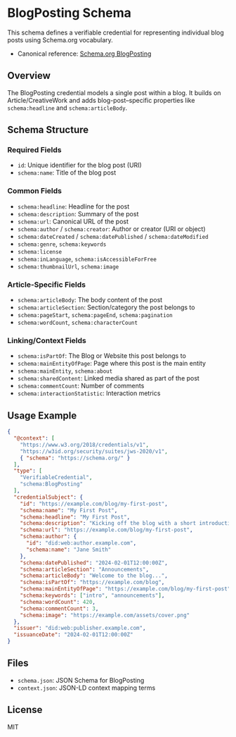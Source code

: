 # BlogPosting Schema

This schema defines a verifiable credential for representing individual blog posts using Schema.org vocabulary.

- Canonical reference: [Schema.org BlogPosting](https://schema.org/BlogPosting)

## Overview

The BlogPosting credential models a single post within a blog. It builds on Article/CreativeWork and adds blog-post–specific properties like `schema:headline` and `schema:articleBody`.

## Schema Structure

### Required Fields
- `id`: Unique identifier for the blog post (URI)
- `schema:name`: Title of the blog post

### Common Fields
- `schema:headline`: Headline for the post
- `schema:description`: Summary of the post
- `schema:url`: Canonical URL of the post
- `schema:author` / `schema:creator`: Author or creator (URI or object)
- `schema:dateCreated` / `schema:datePublished` / `schema:dateModified`
- `schema:genre`, `schema:keywords`
- `schema:license`
- `schema:inLanguage`, `schema:isAccessibleForFree`
- `schema:thumbnailUrl`, `schema:image`

### Article-Specific Fields
- `schema:articleBody`: The body content of the post
- `schema:articleSection`: Section/category the post belongs to
- `schema:pageStart`, `schema:pageEnd`, `schema:pagination`
- `schema:wordCount`, `schema:characterCount`

### Linking/Context Fields
- `schema:isPartOf`: The Blog or Website this post belongs to
- `schema:mainEntityOfPage`: Page where this post is the main entity
- `schema:mainEntity`, `schema:about`
- `schema:sharedContent`: Linked media shared as part of the post
- `schema:commentCount`: Number of comments
- `schema:interactionStatistic`: Interaction metrics

## Usage Example

```json
{
  "@context": [
    "https://www.w3.org/2018/credentials/v1",
    "https://w3id.org/security/suites/jws-2020/v1",
    { "schema": "https://schema.org/" }
  ],
  "type": [
    "VerifiableCredential",
    "schema:BlogPosting"
  ],
  "credentialSubject": {
    "id": "https://example.com/blog/my-first-post",
    "schema:name": "My First Post",
    "schema:headline": "My First Post",
    "schema:description": "Kicking off the blog with a short introduction.",
    "schema:url": "https://example.com/blog/my-first-post",
    "schema:author": {
      "id": "did:web:author.example.com",
      "schema:name": "Jane Smith"
    },
    "schema:datePublished": "2024-02-01T12:00:00Z",
    "schema:articleSection": "Announcements",
    "schema:articleBody": "Welcome to the blog...",
    "schema:isPartOf": "https://example.com/blog",
    "schema:mainEntityOfPage": "https://example.com/blog/my-first-post",
    "schema:keywords": ["intro", "announcements"],
    "schema:wordCount": 420,
    "schema:commentCount": 3,
    "schema:image": "https://example.com/assets/cover.png"
  },
  "issuer": "did:web:publisher.example.com",
  "issuanceDate": "2024-02-01T12:00:00Z"
}
```

## Files
- `schema.json`: JSON Schema for BlogPosting
- `context.json`: JSON-LD context mapping terms

## License
MIT 